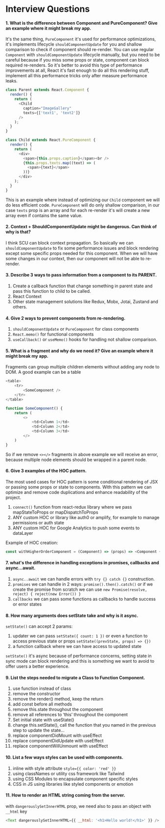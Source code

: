 # Interview Questions

#### 1. What is the difference between Component and PureComponent? Give an example where it might break my app.

It's the same thing, `PureComponent` it's used for performance optimizations, it's implements lifecycle `shouldComponentUpdate` for you and shallow comparison to check if component should re-render.
You can use regular `Component` with `shouldComponentUpdate` lifecycle manually, but you need to be careful because if you miss some props or state, component can block required re-renders.
So it's better to avoid this type of performance improvements at all, React it's fast enough to do all this rendering stuff, implement all this performance tricks only after measure performance leaks.

```javascript
class Parent extends React.Component {
  render() {
    return (
      <Child
        caption="ImageGallery"
        texts={['text1', 'text2']}
      />
    );
  }
}

class Child extends React.PureComponent {
  render() {
    return (
      <div>
        <span>{this.props.caption}</span><br />
        {this.props.texts.map((text) => (
          <span>{text}</span>
        ))}
      </div>
    );
  }
}
```

This is an example where instead of optimizing our `Child` component we will do less efficient code.
`PureComponent` will do only shallow comparison, in our case `texts` prop is an array and for each re-render it's will create a new array even if contains the same value.

#### 2. Context + ShouldComponentUpdate might be dangerous. Can think of why is that?

I think SCU can block context propagation. So basically we can `shouldComponentUpdate` to fix some performance issues and block rendering except some specific props needed for this component. When we will have some changes in our context, then our component will not be able to re-render.

#### 3. Describe 3 ways to pass information from a component to its PARENT.

1. Create a callback function that change something in parent state and pass this function to child to be called.
2. React Context
3. Other state management solutions like Redux, Mobx, Jotai, Zustand and others.

#### 4. Give 2 ways to prevent components from re-rendering.

1. `shouldComponentUpdate` or `PureComponent` for class components
2. `React.memo()` for functional components
3. `useCallback()` or `useMemo()` hooks for handling not shallow comparison.

#### 5. What is a fragment and why do we need it? Give an example where it might break my app.

Fragments can group multiple children elements without adding any node to DOM. A good example can be a table

```javascript
<table>
    <tr>
        <SomeComponent />
    </tr>
</table>

function SomeComponent() {
    return (
        <>
            <td>Column 1</td>
            <td>Column 2</td>
            <td>Column 3</td>
        </>
    )
}
```
So if we remove `<></>` fragments in above example we will receive an error, because multiple node elements should be wrapped in a parent node.

#### 6. Give 3 examples of the HOC pattern.

The most used cases for HOC pattern is some conditional rendering of JSX or passing some props or state to components.
With this pattern we can optimize and remove code duplications and enhance readability of the project.

1. `connect()` function from react-redux library where we pass mapStateToProps or mapDispatchToProps
2. ANY custom HOC or library like auth0 or amplify, for example to manage permissions or auth state
3. ANY custom HOC for Google Analytics to push some events to dataLayer

Example of HOC creation:

```javascript
const withHigherOrderComponent = (Component) => (props) => <Component {...props} />;
```

#### 7. what's the difference in handling exceptions in promises, callbacks and async...await.

1. `async..await` we can handle errors with `try {} catch {}` construction.
2. `promises` we can handle in 2 ways: `promise().then().catch()` or if we create the promise from scratch we can use `new Promise(resolve, reject) { reject(new Error()) }`
3. `callbacks` we can pass some functions as callbacks to handle success or error states

#### 8. How many arguments does setState take and why is it async.

`setState()` can accept 2 params:
1. updater we can pass `setState({ count: 1 })` or even a function to access previous state or props `setState((prevState, props) => {})`
2. a function callback where we can have access to updated state

`setState()` it's async because of performance concerns, setting state in sync mode can block rendering and this is something we want to avoid to offer users a better experience.

#### 9. List the steps needed to migrate a Class to Function Component.

1. use function instead of class
2. remove the constructor
3. remove the render() method, keep the return
4. add const before all methods
5. remove this.state throughout the component
6. remove all references to ‘this’ throughout the component
7. Set initial state with useState()
8. change this.setState(), call the function that you named in the previous step to update the state…
9. replace componentDidMount with useEffect
10. replace componentDidUpdate with useEffect
11. replace componentWillUnmount with useEffect

#### 10. List a few ways styles can be used with components.
1. inline with style attribute `style={{ color: 'red' }}`
2. using classNames or utility css framework like Tailwind
3. using CSS Modules to encapsulate component specific styles
4. CSS in JS using libraries like styled components or emotion

#### 11. How to render an HTML string coming from the server.

with `dangerouslySetInnerHTML` prop, we need also to pass an object with `__html` key

```javascript
<Text dangerouslySetInnerHTML={{ __html: '<h1>Hello world!</h1>' }} />
```



